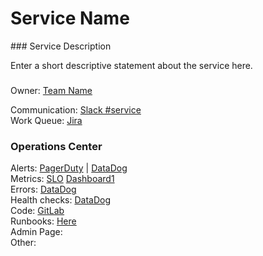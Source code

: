 # Service Name

<p>
### Service Description
<summary>
Enter a short descriptive statement about the service here.
</summary>
</p>

###
Owner: [Team Name]()

Communication: <a href="">Slack #service</a>
<br/>
Work Queue: <a href="https://jira.atlassian.com/">Jira</a>

### Operations Center

Alerts: <a href="https://www.pagerduty.com/">PagerDuty</a> | <a href="https://app.datadoghq.com/monitors/manage">DataDog</a>
<br/>
Metrics: [SLO](Datadog) [Dashboard1](Datadog)
<br/>
Errors: [DataDog]()
<br/>
Health checks: [DataDog]()
<br/>
Code: [GitLab]()
<br/>
Runbooks: [Here]()
<br/>
Admin Page: 
<br/>
Other: 
<br/>
